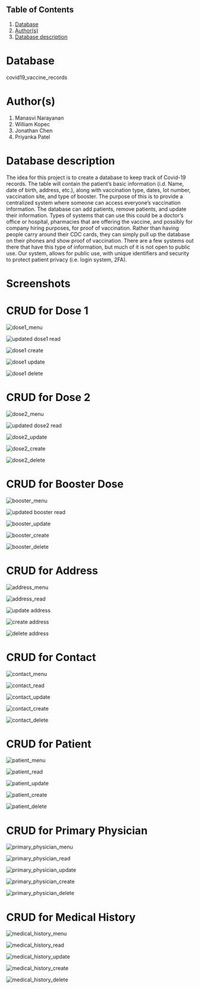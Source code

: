 ## Table of Contents
1. [Database](#database)
1. [Author(s)](#author)
1. [Database description](#description)

# Database
covid19_vaccine_records

# Author(s)
  1. Manasvi Narayanan
  2. William Kopec
  3. Jonathan Chen
  4. Priyanka Patel
# Database description

The idea for this project is to create a database to keep track of Covid-19 records. The table will contain the patient’s basic information (i.d. Name, date of birth, address, etc.), along with vaccination type, dates, lot number, vaccination site, and type of booster. The purpose of this is to provide a centralized system where someone can access everyone’s vaccination information. The database can add patients, remove patients, and update their information. Types of systems that can use this could be a doctor’s office or hospital, pharmacies that are offering the vaccine, and possibly for company hiring purposes, for proof of vaccination. Rather than having people carry around their CDC cards, they can simply pull up the database on their phones and show proof of vaccination. There are a few systems out there that have this type of information, but much of it is not open to public use. Our system, allows for public use, with unique identifiers and security to protect patient privacy (i.e. login system, 2FA). 

# Screenshots  
# CRUD for Dose 1  
![dose1_menu](https://user-images.githubusercontent.com/77519227/157546118-d60f6762-144b-4ba8-9197-f72d033180b4.png)  

![updated dose1 read](https://user-images.githubusercontent.com/77519227/161333011-a6a520ed-17e0-4973-b43e-93618b37b033.png)

![dose1 create](https://user-images.githubusercontent.com/77519227/161334252-256d16e5-59f2-4ee8-b8d6-67565a2bc68a.png)

![dose1 update](https://user-images.githubusercontent.com/77519227/161334251-8f735d1b-fa4e-4827-99c3-958eacbe2eaa.png)

![dose1 delete](https://user-images.githubusercontent.com/77519227/161334250-dcf8c8e7-b47e-4884-82b0-97f2d9a0ba76.png)

# CRUD for Dose 2  
![dose2_menu](https://user-images.githubusercontent.com/77519227/157546199-b2474d75-0e53-4b6f-be73-82bfc66ee12c.png)

![updated dose2 read](https://user-images.githubusercontent.com/77519227/161332991-765576a1-b10e-4b34-ad4d-ccf71f35ff44.png)

![dose2_update](https://user-images.githubusercontent.com/77519227/157546611-1ea2331e-75df-4bad-9f9c-6a26a52a8ac7.png)

![dose2_create](https://user-images.githubusercontent.com/77519227/156854637-e6f3e88d-5e50-4ca5-ab39-a7e776f41893.png)

![dose2_delete](https://user-images.githubusercontent.com/77519227/157546717-e33bc668-c332-463c-a580-dedd06806562.png)

# CRUD for Booster Dose  
![booster_menu](https://github.com/CS480UIC/dbs-covid19_vaccine_records/blob/main/screenshots/booster_menu.png)

![updated booster read](https://user-images.githubusercontent.com/77519227/161332961-57937a2f-fca8-4efe-b584-c9dcf88f4aa4.png)

![booster_update](https://github.com/CS480UIC/dbs-covid19_vaccine_records/blob/main/screenshots/booster_update.png)

![booster_create](https://github.com/CS480UIC/dbs-covid19_vaccine_records/blob/main/screenshots/booster_create.png)

![booster_delete](https://github.com/CS480UIC/dbs-covid19_vaccine_records/blob/main/screenshots/booster_delete.png)
  
# CRUD for Address  
![address_menu](https://user-images.githubusercontent.com/77519227/157549202-cd5c6bac-e2d4-4431-95c9-c4e9e775d82b.png)

![address_read](https://user-images.githubusercontent.com/77519227/156854670-e8415330-d4d4-4cab-b458-c69ca99ab8a2.png)

![update address](https://user-images.githubusercontent.com/77519227/161334509-7ec71ac2-5fdf-41ed-a30d-d1dd01bd901f.png)

![create address](https://user-images.githubusercontent.com/77519227/161334519-4b7afd3a-e565-42ac-8392-d15a431f8a30.png)

![delete address](https://user-images.githubusercontent.com/77519227/161334524-9eca314d-ae46-4dab-942b-9bcac435d19e.png)

# CRUD for Contact
![contact_menu](https://github.com/CS480UIC/dbs-covid19_vaccine_records/blob/main/screenshots/contact_menu.png)

![contact_read](https://github.com/CS480UIC/dbs-covid19_vaccine_records/blob/main/screenshots/contact_read.png)

![contact_update](https://github.com/CS480UIC/dbs-covid19_vaccine_records/blob/main/screenshots/contact_update.png)

![contact_create](https://github.com/CS480UIC/dbs-covid19_vaccine_records/blob/main/screenshots/contact_create.png)

![contact_delete](https://github.com/CS480UIC/dbs-covid19_vaccine_records/blob/main/screenshots/contact_delete.png)

# CRUD for Patient
![patient_menu](https://github.com/CS480UIC/dbs-covid19_vaccine_records/blob/main/screenshots/patient_menu.png)

![patient_read](https://github.com/CS480UIC/dbs-covid19_vaccine_records/blob/main/screenshots/patient_read.png)

![patient_update](https://github.com/CS480UIC/dbs-covid19_vaccine_records/blob/main/screenshots/patient_update.png)

![patient_create](https://github.com/CS480UIC/dbs-covid19_vaccine_records/blob/main/screenshots/patient_create.png)

![patient_delete](https://github.com/CS480UIC/dbs-covid19_vaccine_records/blob/main/screenshots/patient_delete.png)


# CRUD for Primary Physician
![primary_physician_menu](https://github.com/CS480UIC/dbs-covid19_vaccine_records/blob/main/screenshots/primaryphys_menu.jpg)

![primary_physician_read](https://github.com/CS480UIC/dbs-covid19_vaccine_records/blob/main/screenshots/primaryphys_read.jpg)

![primary_physician_update](https://github.com/CS480UIC/dbs-covid19_vaccine_records/blob/main/screenshots/primaryphys_update.jpg)

![primary_physician_create](https://github.com/CS480UIC/dbs-covid19_vaccine_records/blob/main/screenshots/primaryphys_create.jpg)

![primary_physician_delete](https://github.com/CS480UIC/dbs-covid19_vaccine_records/blob/main/screenshots/primaryphys_delete.jpg)


# CRUD for Medical History
![medical_history_menu](https://github.com/CS480UIC/dbs-covid19_vaccine_records/blob/main/screenshots/medhistory_menu.jpg)

![medical_history_read](https://github.com/CS480UIC/dbs-covid19_vaccine_records/blob/main/screenshots/medhistory_read.jpg)

![medical_history_update](https://github.com/CS480UIC/dbs-covid19_vaccine_records/blob/main/screenshots/medhistory_update.jpg)

![medical_history_create](https://github.com/CS480UIC/dbs-covid19_vaccine_records/blob/main/screenshots/medhistory_create.jpg)

![medical_history_delete](https://github.com/CS480UIC/dbs-covid19_vaccine_records/blob/main/screenshots/medhistory_delete.jpg)

